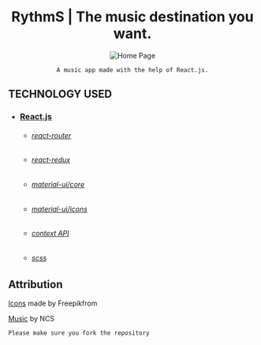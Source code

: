 <h1 align="center">
   RythmS | The music destination you want.
</h1>

<div align="center">

![Home Page](https://drive.google.com/uc?id=1ayxhKGDHtysZPMqti6k4ZY072nm3I3MZ)

    A music app made with the help of React.js.
    
</div>

## TECHNOLOGY USED

* ### [React.js](https://reactjs.org/)
    * ###### [react-router](https://github.com/ReactTraining/react-router#readme)
    * ###### [react-redux](https://react-redux.js.org/)
    * ###### [material-ui/core](https://www.npmjs.com/package/@material-ui/core)
    * ###### [material-ui/icons](https://www.npmjs.com/package/@material-ui/icons)
    * ###### [context API](https://reactjs.org/docs/context.html)
    * ###### [scss](https://sass-lang.com/)
   

## Attribution
    
[Icons](www.flaticon.com) made by Freepikfrom 

[Music](https://ncs.io/music) by NCS

    Please make sure you fork the repository
